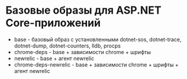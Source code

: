 # Базовые образы для ASP.NET Core-приложений

- base - базовый образ с установленными dotnet-sos, dotnet-trace, dotnet-dump, dotnet-counters, lldb, procps
- chrome-deps - base + зависимости chrome + шрифты
- newrelic - base + агент newrelic
- chrome-deps-newrelic - base + зависимости chrome + шрифты + агент newrelic